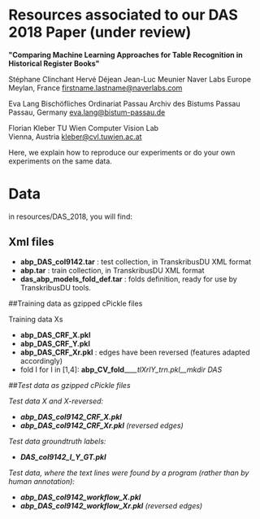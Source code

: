 # Resources associated to our DAS 2018 Paper (under review)

__"Comparing Machine Learning Approaches for Table Recognition in Historical Register Books"__

  Stéphane Clinchant
  Hervé Déjean
  Jean-Luc Meunier
  Naver Labs Europe
  Meylan, France
  firstname.lastname@naverlabs.com 
 
  Eva Lang
  Bischöfliches Ordinariat Passau
  Archiv des Bistums Passau
  Passau, Germany
  eva.lang@bistum-passau.de

  Florian Kleber
  TU Wien
  Computer Vision Lab	 
  Vienna, Austria
  kleber@cvl.tuwien.ac.at


Here, we explain how to reproduce our experiments or do your own experiments on the same data.

# Data

in resources/DAS_2018, you will find:

## Xml files
- __abp_DAS_col9142.tar__ : test collection, in TranskribusDU XML format
- __abp.tar__ : train collection, in TranskribusDU XML format
- __das_abp_models_fold_def.tar__ : folds definition, ready for use by TranskribusDU tools.

##Training data as gzipped cPickle files

Training data Xs
- __abp_DAS_CRF_X.pkl__   
- __abp_DAS_CRF_Y.pkl__
- __abp_DAS_CRF_Xr.pkl__ : edges have been reversed (features adapted accordingly)
- fold I for I in [1,4]: __abp_CV_fold___<I>___tlXrlY_trn.pkl__mkdir DAS

##Test data as gzipped cPickle files

Test data X and X-reversed:
- __abp_DAS_col9142_CRF_X.pkl__
- __abp_DAS_col9142_CRF_Xr.pkl__   (reversed edges)

Test data groundtruth labels:
- __DAS_col9142_l_Y_GT.pkl__  

Test data, where the text lines were found by a program (rather than by human annotation):
- __abp_DAS_col9142_workflow_X.pkl__   
- __abp_DAS_col9142_workflow_Xr.pkl__    (reversed edges)

